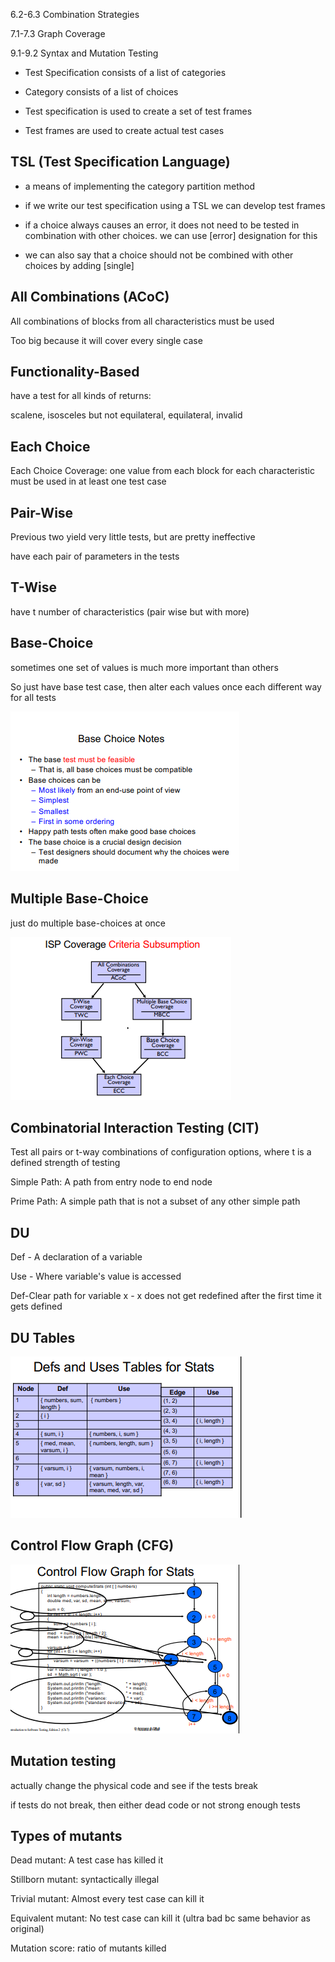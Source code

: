 6.2-6.3 Combination Strategies

7.1-7.3 Graph Coverage

9.1-9.2 Syntax and Mutation Testing

- Test Specification consists of a list of categories

- Category consists of a list of choices

- Test specification is used to create a set of test frames

- Test frames are used to create actual test cases

## TSL (Test Specification Language)

- a means of implementing the category partition method

- if we write our test specification using a TSL we can develop test frames

- if a choice always causes an error, it does not  need to be tested in combination with other choices. we can use [error] designation for this

- we can also say that a choice should not be combined with other choices by adding [single]

## All Combinations (ACoC)

All combinations of blocks from all characteristics must be used

Too big because it will cover every single case

## Functionality-Based

have a test for all kinds of returns:

scalene, isosceles but not equilateral, equilateral, invalid

## Each Choice

Each Choice Coverage: one value from each block for each characteristic must be used in at least one test case

## Pair-Wise

Previous two yield very little tests, but are pretty ineffective

have each pair of parameters in the tests

## T-Wise

have t number of characteristics (pair wise but with more)

## Base-Choice

sometimes one set of values is much more important than others

So just have base test case, then alter each values once each different way for all tests

![](../pic/basechoice.png)

## Multiple Base-Choice

just do multiple base-choices at once

![](../pic/criteriasubsume.png)

## Combinatorial Interaction Testing (CIT)

Test all pairs or t-way combinations of configuration options, where t is a defined strength of testing

Simple Path: A path from entry node to end node

Prime Path: A simple path that is not a subset of any other simple path

## DU

Def - A declaration of a variable

Use - Where variable's value is accessed

Def-Clear path for variable x - x does not get redefined after the first time it gets defined

## DU Tables

![](../pic/DUtables.png)

## Control Flow Graph (CFG)

![](../pic/cfgnew.png)

## Mutation testing

actually change the physical code and see if the tests break

if tests do not break, then either dead code or not strong enough tests

## Types of mutants

Dead mutant: A test case has killed it

Stillborn mutant: syntactically illegal

Trivial mutant: Almost every test case can kill it

Equivalent mutant: No test case can kill it (ultra bad bc same behavior as original)

Mutation score: ratio of mutants killed
